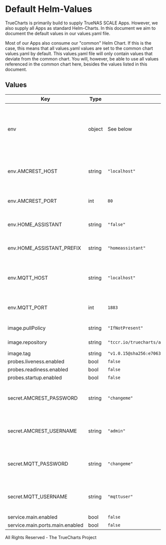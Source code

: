 # Default Helm-Values

TrueCharts is primarily build to supply TrueNAS SCALE Apps.
However, we also supply all Apps as standard Helm-Charts. In this document we aim to document the default values in our values.yaml file.

Most of our Apps also consume our "common" Helm Chart.
If this is the case, this means that all values.yaml values are set to the common chart values.yaml by default. This values.yaml file will only contain values that deviate from the common chart.
You will, however, be able to use all values referenced in the common chart here, besides the values listed in this document.

## Values

| Key | Type | Default | Description |
|-----|------|---------|-------------|
| env | object | See below | environment variables. See more environment variables in the [amcrest2mqtt repo](https://github.com/dchesterton/amcrest2mqtt). |
| env.AMCREST_HOST | string | `"localhost"` | Host name used to connect to the Amcrest device |
| env.AMCREST_PORT | int | `80` | Port used to connect to the Amcrest device |
| env.HOME_ASSISTANT | string | `"false"` | Enable Home Assistant autodiscovery |
| env.HOME_ASSISTANT_PREFIX | string | `"homeassistant"` | Home Assistant autodiscovery prefix |
| env.MQTT_HOST | string | `"localhost"` | Host name used to connect to the MQTT broker |
| env.MQTT_PORT | int | `1883` | Port used to connect to the MQTT broker |
| image.pullPolicy | string | `"IfNotPresent"` | image pull policy |
| image.repository | string | `"tccr.io/truecharts/amcrest2mqtt"` | image repository |
| image.tag | string | `"v1.0.15@sha256:e7063369671a95bea72866ca07d0b9e45ed1b204ca1df6f6e64532ed018cffa0"` | image tag |
| probes.liveness.enabled | bool | `false` |  |
| probes.readiness.enabled | bool | `false` |  |
| probes.startup.enabled | bool | `false` |  |
| secret.AMCREST_PASSWORD | string | `"changeme"` | Password used to connect to the Amcrest device |
| secret.AMCREST_USERNAME | string | `"admin"` | User name used to connect to the Amcrest device |
| secret.MQTT_PASSWORD | string | `"changeme"` | Password used to connect to the MQTT broker |
| secret.MQTT_USERNAME | string | `"mqttuser"` | User name used to connect to the MQTT broker |
| service.main.enabled | bool | `false` |  |
| service.main.ports.main.enabled | bool | `false` |  |

All Rights Reserved - The TrueCharts Project
